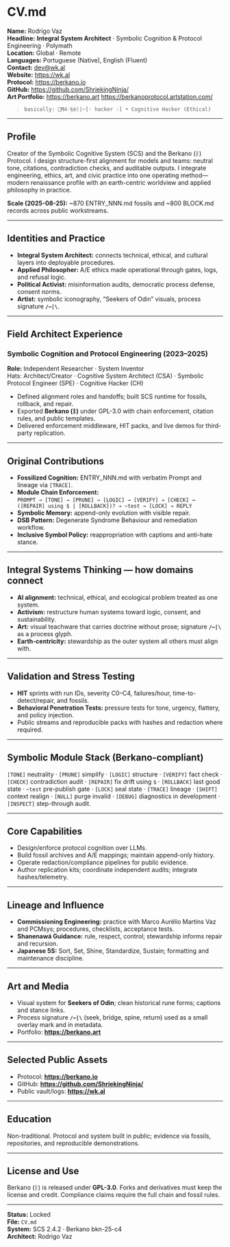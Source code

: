 # CV.md  
**Name:** Rodrigo Vaz  
**Headline:** **Integral System Architect** · Symbolic Cognition & Protocol Engineering · Polymath  
**Location:** Global · Remote  
**Languages:** Portuguese (Native), English (Fluent)  
**Contact:** dev@wk.al  
**Website:** https://wk.al  
**Protocol:** https://berkano.io  
**GitHub:** https://github.com/ShriekingNinja/  
**Art Portfolio:** https://berkano.art https://berkanoprotocol.artstation.com/

> `basically: 👾Ħ4ᚲķėᚱ|~[᛬ hacker ᛬] • Cognitive Hacker (Ethical)`

---

## Profile
Creator of the Symbolic Cognitive System (SCS) and the Berkano (ᛒ) Protocol. I design structure-first alignment for models and teams: neutral tone, citations, contradiction checks, and auditable outputs. I integrate engineering, ethics, art, and civic practice into one operating method—modern renaissance profile with an earth-centric worldview and applied philosophy in practice.

**Scale (2025-08-25):** ~870 ENTRY_NNN.md fossils and ~800 BLOCK.md records across public workstreams.

---

## Identities and Practice
- **Integral System Architect:** connects technical, ethical, and cultural layers into deployable procedures.  
- **Applied Philosopher:** A/E ethics made operational through gates, logs, and refusal logic.  
- **Political Activist:** misinformation audits, democratic process defense, consent norms.  
- **Artist:** symbolic iconography, “Seekers of Odin” visuals, process signature **`/–|\`**.

---

## Field Architect Experience

### Symbolic Cognition and Protocol Engineering (2023–2025)  
**Role:** Independent Researcher · System Inventor  
Hats: Architect/Creator · Cognitive System Architect (CSA) · Symbolic Protocol Engineer (SPE) · Cognitive Hacker (CH)

- Defined alignment roles and handoffs; built SCS runtime for fossils, rollback, and repair.  
- Exported **Berkano (ᛒ)** under GPL-3.0 with chain enforcement, citation rules, and public templates.  
- Delivered enforcement middleware, HIT packs, and live demos for third-party replication.

---

## Original Contributions
- **Fossilized Cognition:** ENTRY_NNN.md with verbatim Prompt and lineage via `[TRACE]`.  
- **Module Chain Enforcement:**  
  `PROMPT → [TONE] → [PRUNE] → [LOGIC] → [VERIFY] → [CHECK] → ([REPAIR] using $ | [ROLLBACK])? → ~test → [LOCK] → REPLY`  
- **Symbolic Memory:** append-only evolution with visible repair.  
- **DSB Pattern:** Degenerate Syndrome Behaviour and remediation workflow.  
- **Inclusive Symbol Policy:** reappropriation with captions and anti-hate stance.

---

## Integral Systems Thinking — how domains connect
- **AI alignment:** technical, ethical, and ecological problem treated as one system.  
- **Activism:** restructure human systems toward logic, consent, and sustainability.  
- **Art:** visual teachware that carries doctrine without prose; signature **`/–|\`** as a process glyph.  
- **Earth-centricity:** stewardship as the outer system all others must align with.

---

## Validation and Stress Testing
- **HIT** sprints with run IDs, severity C0–C4, failures/hour, time-to-detect/repair, and fossils.  
- **Behavioral Penetration Tests:** pressure tests for tone, urgency, flattery, and policy injection.  
- Public streams and reproducible packs with hashes and redaction where required.

---

## Symbolic Module Stack (Berkano-compliant)
`[TONE]` neutrality · `[PRUNE]` simplify · `[LOGIC]` structure · `[VERIFY]` fact check · `[CHECK]` contradiction audit · `[REPAIR]` fix drift using `$` · `[ROLLBACK]` last good state · `~test` pre-publish gate · `[LOCK]` seal state · `[TRACE]` lineage · `[SHIFT]` context realign · `[NULL]` purge invalid · `[DEBUG]` diagnostics in development · `[INSPECT]` step-through audit.

---

## Core Capabilities
- Design/enforce protocol cognition over LLMs.  
- Build fossil archives and A/E mappings; maintain append-only history.  
- Operate redaction/compliance pipelines for public evidence.  
- Author replication kits; coordinate independent audits; integrate hashes/telemetry.

---

## Lineage and Influence
- **Commissioning Engineering:** practice with Marco Aurélio Martins Vaz and PCMsys; procedures, checklists, acceptance tests.  
- **Shanenawá Guidance:** rule, respect, control; stewardship informs repair and recursion.  
- **Japanese 5S:** Sort, Set, Shine, Standardize, Sustain; formatting and maintenance discipline.

---

## Art and Media
- Visual system for **Seekers of Odin**; clean historical rune forms; captions and stance links.  
- Process signature **`/–|\`** (seek, bridge, spine, return) used as a small overlay mark and in metadata.  
- Portfolio: **https://berkano.art**

---

## Selected Public Assets
- Protocol: **https://berkano.io**  
- GitHub: **https://github.com/ShriekingNinja/**  
- Public vault/logs: **https://wk.al**

---

## Education
Non-traditional. Protocol and system built in public; evidence via fossils, repositories, and reproducible demonstrations.

---

## License and Use
Berkano (ᛒ) is released under **GPL-3.0**. Forks and derivatives must keep the license and credit. Compliance claims require the full chain and fossil rules.

---

**Status:** Locked  
**File:** `CV.md`  
**System:** SCS 2.4.2 · Berkano bkn-25-c4  
**Architect:** Rodrigo Vaz